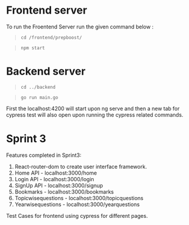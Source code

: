# Frontend server
To run the Froentend Server run the given command below :
>`cd /frontend/prepboost/`

>`npm start`

# Backend server
> `cd ../backend`

> `go run main.go `

First the localhost:4200 will start upon ng serve and then a new tab for cypress test will also open upon running the cypress related commands.

# Sprint 3

Features completed in Sprint3:
1. React-router-dom to create user interface framework.
2. Home API - localhost:3000/home
3. Login API - localhost:3000/login
4. SignUp API - localhost:3000/signup
5. Bookmarks - localhost:3000/bookmarks
6. Topicwisequestions - localhost:3000/topicquestions
7. Yearwisequestions - localhost:3000/yearquestions

Test Cases for frontend using cypress for different pages.

